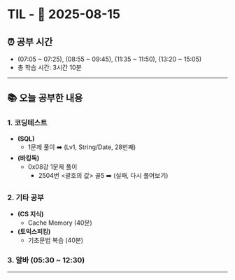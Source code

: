 # TIL - 📅 2025-08-15

## ⏰ 공부 시간
- (07:05 ~ 07:25), (08:55 ~ 09:45), (11:35 ~ 11:50), (13:20 ~ 15:05)
- 총 학습 시간: 3시간 10분

---

## 📚 오늘 공부한 내용
### 1. 코딩테스트
- **(SQL)**
  - 1문제 풀이 ➡️ (Lv1, String/Date, 28번째)
- **(바킹독)**
  - 0x08강 1문제 풀이
    - 2504번 <괄호의 값> 골5 ➡️ (실패, 다시 풀어보기)

### 2. 기타 공부
- **(CS 지식)**
  - Cache Memory (40분)
- **(토익스피킹)**
  - 기초문법 복습 (40분)

### 3. 알바 (05:30 ~ 12:30)

---
